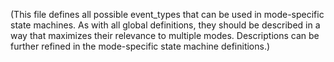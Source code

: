 (This file defines all possible event_types that can be used in mode-specific state machines. As with all global definitions, they should be described in a way that maximizes their relevance to multiple modes. Descriptions can be further refined in the mode-specific state machine definitions.)
